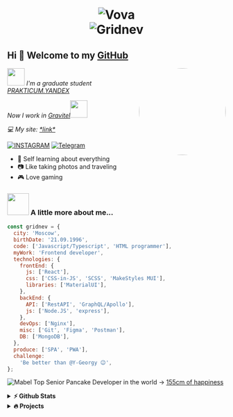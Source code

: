 <h1 align="center">
<img src="https://svgur.com/i/Zuu.svg" alt="Vova" /><br/>
<img src="https://svgur.com/i/ZvP.svg" alt="Gridnev"/>
</h1>


## Hi 👋 Welcome to my [GitHub](https://github.com/m3rcyk1ng) 

<img align='right' src="https://s6.gifyu.com/images/catb4b082c2f7efb579.gif" width="200" style='border-radius: 100%'>
<p><img src="https://d2w9rnfcy7mm78.cloudfront.net/751685/original_ade25d916321606c246dbbe67886c3ee.gif?1477860871?bc=1" width="40">
<em> I'm a graduate student <a href="https://praktikum.yandex.ru/">PRAKTICUM.YANDEX</a> 
</em></p></p>
<em> Now I work in <a href="https://www.gravitel.ru/">Gravitel</a><img src="https://images-wixmp-ed30a86b8c4ca887773594c2.wixmp.com/i/d2184555-e20e-4b10-9d9c-efd19284cba5/d5gcmic-a961a215-d9b3-479a-8fdf-7082e2aac027.gif" width="40"></em>
</p></p>
<em>💻 My site: <a href="https://gridnev.site/"> *link* </a></em>

[![INSTAGRAM](https://i.imgur.com/x1Icklo.png)](https://www.instagram.com/vova.gridnev/)
[![Telegram](https://i.imgur.com/NBn2VyL.png)](https://t.me/unmercy)

* 📖 Self learning about everything
* 📷 Like taking photos and traveling
* 🎮 Love gaming

### <img src="https://img1.picmix.com/output/stamp/tiny/6/8/7/7/1257786_07917.gif" width="50"> A little more about me...

```javascript
const gridnev = {
  city: 'Moscow',
  birthDate: '21.09.1996',
  code: ['Javascript/Typescript', 'HTML programmer'],
  myWork: 'Frontend developer',
  technologies: {
    frontEnd: {
      js: ['React'],
      css: ['CSS-in-JS', 'SCSS', 'MakeStyles MUI'],
      libraries: ['MaterialUI'],
    },
    backEnd: {
      API: ['RestAPI', 'GraphQL/Apollo'],
      js: ['Node.JS', 'express'],
    },
    devOps: ['Nginx'],
    misc: ['Git', 'Figma', 'Postman'],
    DB: ['MongoDB'],
  },
  produce: ['SPA', 'PWA'],
  challenge:
    'Be better than @Y-Georgy 😉',
};
```
![Mabel](https://images-wixmp-ed30a86b8c4ca887773594c2.wixmp.com/i/af2f2f71-d0cc-4f12-a995-ba904be665f4/d8x5a29-0ca98a23-7b3b-4a73-ae54-6992a5231e01.gif) Top Senior Pancake Developer in the world → [155cm of happiness](https://github.com/reenaBoo)

<details>	
  <summary><b>⚡ Github Stats</b></summary>
<img height="160em" src="https://github-readme-stats.vercel.app/api?username=m3rcyk1ng&theme=tokyonight&show_icons=true&hide_border=true&&count_private=true&include_all_commits=true" />
<img height="160em" src="https://github-readme-stats.vercel.app/api/top-langs/?username=m3rcyk1ng&theme=tokyonight&exclude_repo=KNN-Image-Classification&show_icons=true&hide_border=true&layout=compact&langs_count=8"/>
</details>

<details>	
  <summary><b>🔥 Projects </b></summary>

To be continued... 

